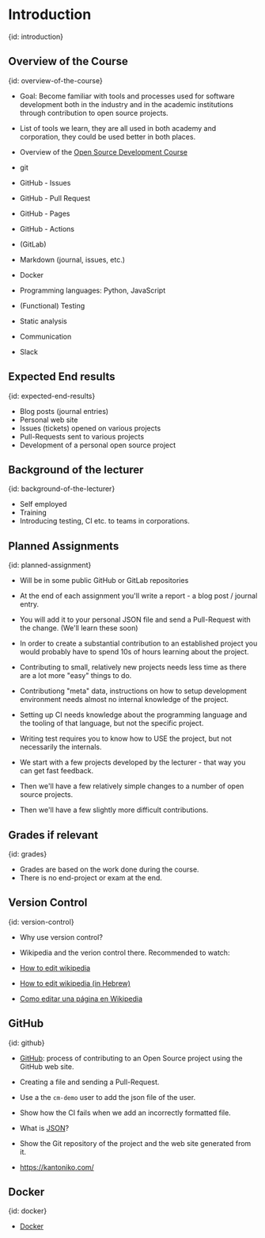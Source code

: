 # Introduction
{id: introduction}

## Overview of the Course
{id: overview-of-the-course}

* Goal: Become familiar with tools and processes used for software development both in the industry and in the academic institutions through contribution to open source projects.
* List of tools we learn, they are all used in both academy and corporation, they could be used better in both places.

* Overview of the [Open Source Development Course](https://osdc.code-maven.com/)

* git
* GitHub - Issues
* GitHub - Pull Request
* GitHub - Pages
* GitHub - Actions
* (GitLab)
* Markdown (journal, issues, etc.)
* Docker
* Programming languages: Python, JavaScript
* (Functional) Testing
* Static analysis
* Communication
* Slack

## Expected End results
{id: expected-end-results}

* Blog posts (journal entries)
* Personal web site
* Issues (tickets) opened on various projects
* Pull-Requests sent to various projects
* Development of a personal open source project

## Background of the lecturer
{id: background-of-the-lecturer}

* Self employed
* Training
* Introducing testing, CI etc. to teams in corporations.

## Planned Assignments
{id: planned-assignment}

* Will be in some public GitHub or GitLab repositories
* At the end of each assignment you'll write a report - a blog post / journal entry.
* You will add it to your personal JSON file and send a Pull-Request with the change. (We'll learn these soon)

* In order to create a substantial contribution to an established project you would probably have to spend 10s of hours learning about the project.
* Contributing to small, relatively new projects needs less time as there are a lot more "easy" things to do.
* Contributiong "meta" data, instructions on how to setup development environment needs almost no internal knowledge of the project.
* Setting up CI needs knowledge about the programming language and the tooling of that language, but not the specific project.
* Writing test requires you to know how to USE the project, but not necessarily the internals.

* We start with a few projects developed by the lecturer - that way you can get fast feedback.
* Then we'll have a few relatively simple changes to a number of open source projects.
* Then we'll have a few slightly more difficult contributions.

## Grades if relevant
{id: grades}

* Grades are based on the work done during the course.
* There is no end-project or exam at the end.

## Version Control
{id: version-control}

* Why use version control?
* Wikipedia and the verion control there. Recommended to watch:

* [How to edit wikipedia](https://code-maven.com/edit-wikipedia)
* [How to edit wikipedia (in Hebrew)](https://he.code-maven.com/edit-wikipedia)
* [Como editar una página en Wikipedia](https://es.code-maven.com/editar-wikipedia)

## GitHub
{id: github}

* [GitHub](https://github.com/): process of contributing to an Open Source project using the GitHub web site.
* Creating a file and sending a Pull-Request.
* Use a the `cm-demo` user to add the json file of the user.
* Show how the CI fails when we add an incorrectly formatted file.
* What is [JSON](https://www.json.org/)?

* Show the Git repository of the project and the web site generated from it.

* https://kantoniko.com/

## Docker
{id: docker}

* [Docker](https://code-maven.com/slides/docker/)


